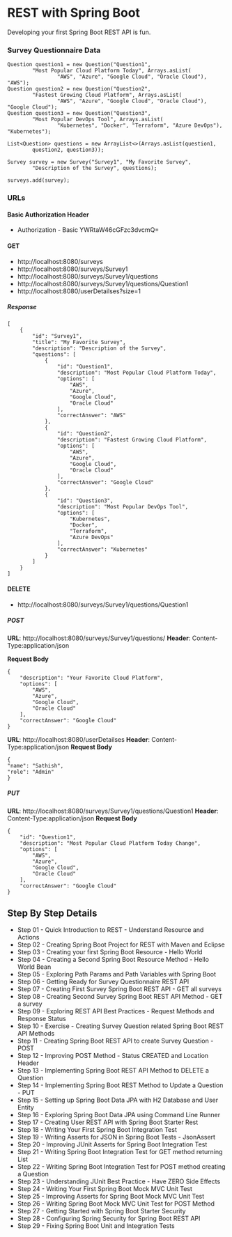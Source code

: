 # REST with Spring Boot

Developing your first Spring Boot REST API is fun.

### Survey Questionnaire Data

```
Question question1 = new Question("Question1",
        "Most Popular Cloud Platform Today", Arrays.asList(
                "AWS", "Azure", "Google Cloud", "Oracle Cloud"), "AWS");
Question question2 = new Question("Question2",
        "Fastest Growing Cloud Platform", Arrays.asList(
                "AWS", "Azure", "Google Cloud", "Oracle Cloud"), "Google Cloud");
Question question3 = new Question("Question3",
        "Most Popular DevOps Tool", Arrays.asList(
                "Kubernetes", "Docker", "Terraform", "Azure DevOps"), "Kubernetes");

List<Question> questions = new ArrayList<>(Arrays.asList(question1,
        question2, question3));

Survey survey = new Survey("Survey1", "My Favorite Survey",
        "Description of the Survey", questions);

surveys.add(survey);

```

### URLs

#### Basic Authorization Header

- Authorization - Basic YWRtaW46cGFzc3dvcmQ=

#### GET

- http://localhost:8080/surveys
- http://localhost:8080/surveys/Survey1
- http://localhost:8080/surveys/Survey1/questions
- http://localhost:8080/surveys/Survey1/questions/Question1
- http://localhost:8080/userDetailses?size=1

##### Response

```
[
    {
        "id": "Survey1",
        "title": "My Favorite Survey",
        "description": "Description of the Survey",
        "questions": [
            {
                "id": "Question1",
                "description": "Most Popular Cloud Platform Today",
                "options": [
                    "AWS",
                    "Azure",
                    "Google Cloud",
                    "Oracle Cloud"
                ],
                "correctAnswer": "AWS"
            },
            {
                "id": "Question2",
                "description": "Fastest Growing Cloud Platform",
                "options": [
                    "AWS",
                    "Azure",
                    "Google Cloud",
                    "Oracle Cloud"
                ],
                "correctAnswer": "Google Cloud"
            },
            {
                "id": "Question3",
                "description": "Most Popular DevOps Tool",
                "options": [
                    "Kubernetes",
                    "Docker",
                    "Terraform",
                    "Azure DevOps"
                ],
                "correctAnswer": "Kubernetes"
            }
        ]
    }
]

```

#### DELETE 

- http://localhost:8080/surveys/Survey1/questions/Question1

##### POST

**URL**: http://localhost:8080/surveys/Survey1/questions/
**Header**: Content-Type:application/json

**Request Body**
```
{
    "description": "Your Favorite Cloud Platform",
    "options": [
        "AWS",
        "Azure",
        "Google Cloud",
        "Oracle Cloud"
    ],
    "correctAnswer": "Google Cloud"
}

```

**URL**: http://localhost:8080/userDetailses
**Header**: Content-Type:application/json
**Request Body**
```
{
"name": "Sathish",
"role": "Admin"
}
```


##### PUT

**URL**: http://localhost:8080/surveys/Survey1/questions/Question1
**Header**: Content-Type:application/json
**Request Body**
```
{
    "id": "Question1",
    "description": "Most Popular Cloud Platform Today Change",
    "options": [
        "AWS",
        "Azure",
        "Google Cloud",
        "Oracle Cloud"
    ],
    "correctAnswer": "Google Cloud"
}

```



## Step By Step Details

- Step 01 - Quick Introduction to REST - Understand Resource and Actions
- Step 02 - Creating Spring Boot Project for REST with Maven and Eclipse
- Step 03 - Creating your first Spring Boot Resource - Hello World
- Step 04 - Creating a Second Spring Boot Resource Method - Hello World Bean
- Step 05 - Exploring Path Params and Path Variables with Spring Boot
- Step 06 - Getting Ready for Survey Questionnaire REST API
- Step 07 - Creating First Survey Spring Boot REST API - GET all surveys
- Step 08 - Creating Second Survey Spring Boot REST API Method - GET a survey
- Step 09 - Exploring REST API Best Practices - Request Methods and Response Status
- Step 10 - Exercise - Creating Survey Question related Spring Boot REST API Methods
- Step 11 - Creating Spring Boot REST API to create Survey Question - POST
- Step 12 - Improving POST Method - Status CREATED and Location Header
- Step 13 - Implementing Spring Boot REST API Method to DELETE a Question
- Step 14 - Implementing Spring Boot REST Method to Update a Question - PUT
- Step 15 - Setting up Spring Boot Data JPA with H2 Database and User Entity
- Step 16 - Exploring Spring Boot Data JPA using Command Line Runner
- Step 17 - Creating User REST API with Spring Boot Starter Rest
- Step 18 - Writing Your First Spring Boot Integration Test
- Step 19 - Writing Asserts for JSON in Spring Boot Tests - JsonAssert
- Step 20 - Improving JUnit Asserts for Spring Boot Integration Test
- Step 21 - Writing Spring Boot Integration Test for GET method returning List
- Step 22 - Writing Spring Boot Integration Test for POST method creating a Question
- Step 23 - Understanding JUnit Best Practice - Have ZERO Side Effects
- Step 24 - Writing Your First Spring Boot Mock MVC Unit Test
- Step 25 - Improving Asserts for Spring Boot Mock MVC Unit Test
- Step 26 - Writing Spring Boot Mock MVC Unit Test for POST Method
- Step 27 - Getting Started with Spring Boot Starter Security
- Step 28 - Configuring Spring Security for Spring Boot REST API
- Step 29 - Fixing Spring Boot Unit and Integration Tests

